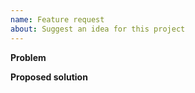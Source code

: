 ```yaml
---
name: Feature request
about: Suggest an idea for this project
---
```


**Problem**


**Proposed solution**

